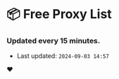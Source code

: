 # :package: Free Proxy List
### Updated every 15 minutes.

- Last updated: `2024-09-03 14:57`

:heart:

